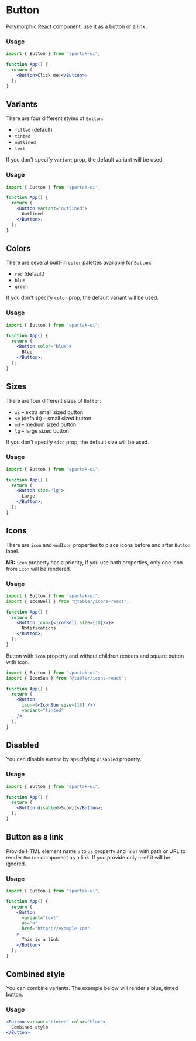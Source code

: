 # Button

Polymorphic React component, use it as a button or a link.

### Usage

```jsx
import { Button } from "spartak-ui";

function App() {
  return (
    <Button>Click me!</Button>;
  );
}
```

## Variants

There are four different styles of `Button`:

- `filled` (default)
- `tinted`
- `outlined`
- `text`

If you don't specify `variant` prop, the default variant will be used.

### Usage

```jsx
import { Button } from "spartak-ui";

function App() {
  return (
    <Button variant="outlined">
      Outlined
    </Button>;
  );
}
```

## Colors

There are several built-in `color` palettes available for `Button`:

- `red` (default)
- `blue`
- `green`

If you don't specify `color` prop, the default variant will be used.

### Usage

```jsx
import { Button } from "spartak-ui";

function App() {
  return (
    <Button color="blue">
      Blue
    </Button>;
  );
}
```

## Sizes

There are four different sizes of `Button`:

- `xs` – extra small sized button
- `sm` (default) – small sized button
- `md` – medium sized button
- `lg` – large sized button

If you don't specify `size` prop, the default size will be used.

### Usage

```jsx
import { Button } from "spartak-ui";

function App() {
  return (
    <Button size="lg">
      Large
    </Button>;
  );
}
```

## Icons

There are `icon` and `endIcon` properties to place icons before and after `Button` label.

**NB:** `icon` property has a priority, if you use both properties, only one icon from `icon` will be rendered.

### Usage

```jsx
import { Button } from "spartak-ui";
import { IconBell } from "@tabler/icons-react";

function App() {
  return (
    <Button icon={<IconBell size={18}/>}>
      Notifications
    </Button>;
  );
}
```

Button with `icon` property and without children renders and square button with icon.

```jsx
import { Button } from "spartak-ui";
import { IconSun } from "@tabler/icons-react";

function App() {
  return (
    <Button
      icon={<IconSun size={18} />}
      variant="tinted"
    />;
  );
}
```

## Disabled

You can disable `Button` by specifying `disabled` property.

### Usage

```jsx
import { Button } from "spartak-ui";

function App() {
  return (
    <Button disabled>Submit</Button>;
  );
}
```

## Button as a link

Provide HTML element name `a` to `as` property and `href` with path or URL to render `Button` component as a link. If you provide only `href` it will be ignored.

### Usage

```jsx
import { Button } from "spartak-ui";

function App() {
  return (
    <Button
      variant="text"
      as="a"
      href="https://example.com"
    >
      This is a link
    </Button>
  );
}
```

## Combined style

You can combine variants. The example below will render a blue, tinted button.

### Usage

```jsx
<Button variant="tinted" color="blue">
  Combined style
</Button>
```
